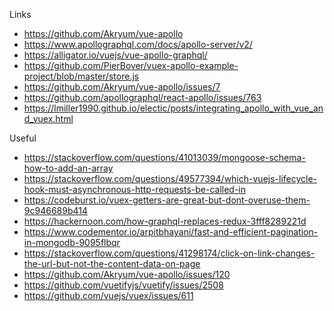 Links

- https://github.com/Akryum/vue-apollo
- https://www.apollographql.com/docs/apollo-server/v2/
- https://alligator.io/vuejs/vue-apollo-graphql/
- https://github.com/PierBover/vuex-apollo-example-project/blob/master/store.js
- https://github.com/Akryum/vue-apollo/issues/7
- https://github.com/apollographql/react-apollo/issues/763
- https://lmiller1990.github.io/electic/posts/integrating_apollo_with_vue_and_vuex.html

Useful

- https://stackoverflow.com/questions/41013039/mongoose-schema-how-to-add-an-array
- https://stackoverflow.com/questions/49577394/which-vuejs-lifecycle-hook-must-asynchronous-http-requests-be-called-in
- https://codeburst.io/vuex-getters-are-great-but-dont-overuse-them-9c946689b414
- https://hackernoon.com/how-graphql-replaces-redux-3fff8289221d
- https://www.codementor.io/arpitbhayani/fast-and-efficient-pagination-in-mongodb-9095flbqr
- https://stackoverflow.com/questions/41298174/click-on-link-changes-the-url-but-not-the-content-data-on-page
- https://github.com/Akryum/vue-apollo/issues/120
- https://github.com/vuetifyjs/vuetify/issues/2508
- https://github.com/vuejs/vuex/issues/611
